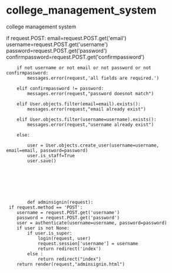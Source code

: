 # college_management_system
college management system 



 if request.POST:
        email=request.POST.get('email')
        username=request.POST.get('username')
        password=request.POST.get('password')
        confirmpassword=request.POST.get('confirmpassword')
        
        if not username or not email or not password or not confirmpassword:
            messages.error(request,'all fields are required.')

        elif confirmpassword != password:
            messages.error(request,"password doesnot match")
           
        elif User.objects.filter(email=email).exists():
            messages.error(request,"email already exist")
           
        elif User.objects.filter(username=username).exists():
            messages.error(request,"username already exist")

        else:
           
            user = User.objects.create_user(username=username, email=email, password=password)    
            user.is_staff=True
            user.save()







            def adminsignin(request):
     if request.method == 'POST':
        username = request.POST.get('username')
        password = request.POST.get('password')
        user = authenticate(username=username, password=password)
        if user is not None:
            if user.is_super:
                login(request, user)
                request.session['username'] = username
                return redirect('index') 
            else :
                return redirect("index")
        return render(request,"adminsignin.html") 